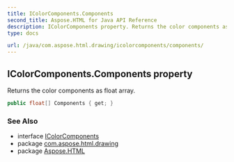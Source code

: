 ```yaml
---
title: IColorComponents.Components
second_title: Aspose.HTML for Java API Reference
description: IColorComponents property. Returns the color components as float array
type: docs

url: /java/com.aspose.html.drawing/icolorcomponents/components/
---
```

## IColorComponents.Components property

Returns the color components as float array.

```java
public float[] Components { get; }
```

### See Also

* interface [IColorComponents](../)
* package [com.aspose.html.drawing](../../../com.aspose.html.drawing/)
* package [Aspose.HTML](../../../)

